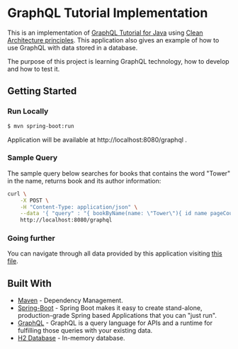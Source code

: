# GraphQL Tutorial Implementation

This is an implementation of [GraphQL Tutorial for Java](https://www.graphql-java.com/tutorials/getting-started-with-spring-boot/) using [Clean Architecture principles](https://medium.freecodecamp.org/a-quick-introduction-to-clean-architecture-990c014448d2). This application also gives an example of how to use GraphQL with data stored in a database.

The purpose of this project is learning GraphQL technology, how to develop and how to test it.

## Getting Started

### Run Locally
```sh
$ mvn spring-boot:run
```
Application will be available at http://localhost:8080/graphql .

### Sample Query
The sample query below searches for books that contains the word "Tower" in the name, returns book and its author information:
 
```sh
curl \
	-X POST \
	-H "Content-Type: application/json" \
	--data '{ "query" : "{ bookByName(name: \"Tower\"){ id name pageCount author { firstName lastName } } }" }' \
	http://localhost:8080/graphql
```

### Going further
You can navigate through all data provided by this application visiting [this file](src/main/resources/schema.graphqls).

## Built With
* [Maven](https://maven.apache.org/) - Dependency Management.
* [Spring-Boot](https://spring.io/projects/spring-boot) - Spring Boot makes it easy to create stand-alone, production-grade Spring based Applications that you can "just run".
* [GraphQL](https://graphql.org/) - GraphQL is a query language for APIs and a runtime for fulfilling those queries with your existing data.
* [H2 Database](https://www.h2database.com) - In-memory database.